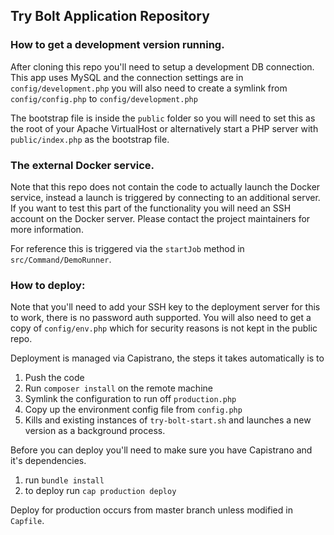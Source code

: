 ## Try Bolt Application Repository

### How to get a development version running.

After cloning this repo you'll need to setup a development DB connection. This app uses MySQL and the connection
settings are in `config/development.php` you will also need to create a symlink from `config/config.php` to 
`config/development.php`

The bootstrap file is inside the `public` folder so you will need to set this as the root of your Apache 
VirtualHost or alternatively start a PHP server with `public/index.php` as the bootstrap file.

### The external Docker service.

Note that this repo does not contain the code to actually launch the Docker service, instead a launch is triggered
by connecting to an additional server. If you want to test this part of the functionality you will need an SSH
account on the Docker server. Please contact the project maintainers for more information.

For reference this is triggered via the `startJob` method in `src/Command/DemoRunner`.

### How to deploy:

Note that you'll need to add your SSH key to the deployment server for this to work, there is no password auth
supported. You will also need to get a copy of `config/env.php` which for security reasons is not kept in the 
public repo.

Deployment is managed via Capistrano, the steps it takes automatically is to

1. Push the code
2. Run `composer install` on the remote machine 
3. Symlink the configuration to run off `production.php`
4. Copy up the environment config file from `config.php`
5. Kills and existing instances of `try-bolt-start.sh` and launches a new version as a background process.


Before you can deploy you'll need to make sure you have Capistrano and it's dependencies.
1. run `bundle install`
2. to deploy run `cap production deploy`

Deploy for production occurs from master branch unless modified in `Capfile`.
